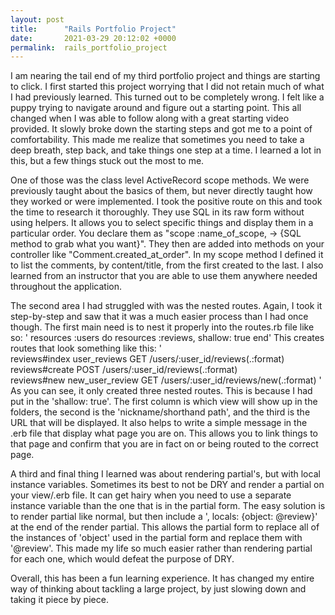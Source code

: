 ```yaml
---
layout: post
title:      "Rails Portfolio Project"
date:       2021-03-29 20:12:02 +0000
permalink:  rails_portfolio_project
---
```



I am nearing the tail end of my third portfolio project and things are starting to click. I first started this project worrying that I did not retain much of what I had previously learned. This turned out to be completely wrong. I felt like a puppy trying to navigate around and figure out a starting point. This all changed when I was able to follow along with a great starting video provided. It slowly broke down the starting steps and got me to a point of comfortability. This made me realize that sometimes you need to take a deep breath, step back, and take things one step at a time. I learned a lot in this, but a few things stuck out the most to me.

One of those was the class level ActiveRecord scope methods. We were previously taught about the basics of them, but never directly taught how they worked or were implemented. I took the positive route on this and took the time to research it thoroughly. They use SQL in its raw form without using helpers. It allows you to select specific things and display them in a particular order. You declare them as "scope :name_of_scope, -> {SQL method to grab what you want}". They then are added into methods on your controller like "Comment.created_at_order". In my scope method I defined it to list the comments, by content/title, from the first created to the last. I also learned from an instructor that you are able to use them anywhere needed throughout the application.

The second area I had struggled with was the nested routes. Again, I took it step-by-step and saw that it was a much easier process than I had once though. The first main need is to nest it properly into the routes.rb file like so:
' resources :users do 
       resources :reviews, shallow: true
  end'
	This creates routes that look something like this: '   
	reviews#index          user_reviews       GET        /users/:user_id/reviews(.:format)                                                                
  reviews#create                                          POST     /users/:user_id/reviews(.:format)                                                                 
  reviews#new       new_user_review    GET        /users/:user_id/reviews/new(.:format)  '
	As you can see, it only created three nested routes. This is because I had put in the 'shallow: true'. The first column is which view will show up in the folders, the second is the 'nickname/shorthand path', and the third is the URL that will be displayed. It also helps to write a simple message in the .erb file that display what page you are on. This allows you to link things to that page and confirm that you are in fact on or being routed to the correct page. 
	
A third and final thing I learned was about rendering partial's, but with local instance variables. Sometimes its best to not be DRY and render a partial on your view/.erb file. It can get hairy when you need to use a separate instance variable than the one that is in the partial form. The easy solution is to render partial like normal, but then include a ', locals: {object: @review}' at the end of the render partial. This allows the partial form to replace all of the instances of 'object' used in the partial form and replace them with '@review'. This made my life so much easier rather than rendering partial for each one, which would defeat the purpose of DRY. 

Overall, this has been a fun learning experience. It has changed my entire way of thinking about tackling a large project, by just slowing down and taking it piece by piece.
